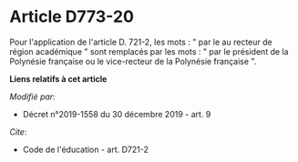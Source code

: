 # Article D773-20

Pour l'application de l'article D. 721-2, les mots : " par le au recteur de région académique " sont remplacés par les mots :
" par le président de la Polynésie française ou le vice-recteur de la Polynésie française ".

**Liens relatifs à cet article**

_Modifié par_:

  - Décret n°2019-1558 du 30 décembre 2019 - art. 9

_Cite_:

  - Code de l'éducation - art. D721-2
